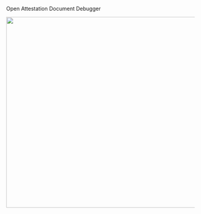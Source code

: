 Open Attestation Document Debugger

<img width=512 src="https://github.com/seanghay/quick-verify-debugger/assets/15277233/4a3e329d-6344-40cc-9f05-c3df3ef3ad0c">
